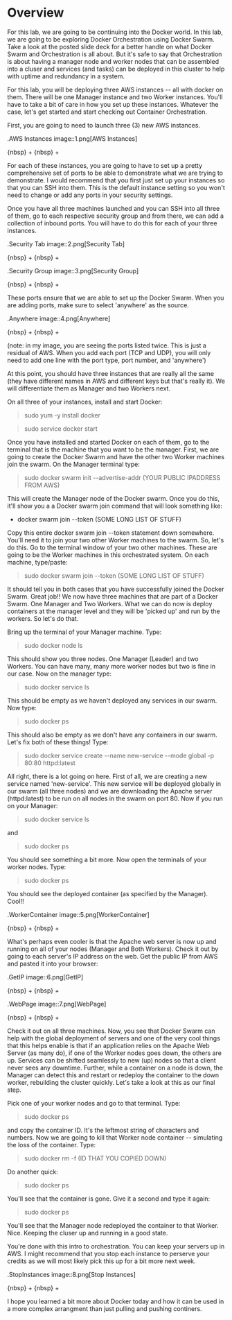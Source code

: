 # Overview 

For this lab, we are going to be continuing into the Docker world. In this lab, we are going to be exploring Docker Orchestration using Docker Swarm. Take a look at the posted slide deck for a better handle on what Docker Swarm and Orchestration is all about. But it's safe to say that Orchestration is about having a manager node and worker nodes that can be assembled into a cluser and services (and tasks) can be deployed in this cluster to help with uptime and redundancy in a system. 

For this lab, you will be deploying three AWS instances -- all with docker on them. There will be one Manager instance and two Worker instances. You'll have to take a bit of care in how you set up these instances. Whatever the case, let's get started and start checking out Container Orchestration. 

First, you are going to need to launch three (3) new AWS instances. 

.AWS Instances
image::1.png[AWS Instances]

{nbsp} +
{nbsp} +

For each of these instances, you are going to have to set up a pretty comprehensive set of ports to be able to demonstrate what we are trying to demonstrate. I would recommend that you first just set up your instances so that you can SSH into them. This is the default instance setting so you won't need to change or add any ports in your security settings. 

Once you have all three machines launched and you can SSH into all three of them, go to each respective security group and from there, we can add a collection of inbound ports. You will have to do this for each of your three instances. 

.Security Tab
image::2.png[Security Tab]

{nbsp} +
{nbsp} +

.Security Group
image::3.png[Security Group]

{nbsp} +
{nbsp} +

These ports ensure that we are able to set up the Docker Swarm. When you are adding ports, make sure to select 'anywhere' as the source. 

.Anywhere
image::4.png[Anywhere]

{nbsp} +
{nbsp} +

(note: in my image, you are seeing the ports listed twice. This is just a residual of AWS. When you add each port (TCP and UDP), you will only need to add one line with the port type, port number, and 'anywhere')

At this point, you should have three instances that are really all the same (they have different names in AWS and different keys but that's really it). We will differentiate them as Manager and two Workers next. 

On all three of your instances, install and start Docker: 

> sudo yum -y install docker 

> sudo service docker start 

Once you have installed and started Docker on each of them, go to the terminal that is the machine that you want to be the manager. First, we are going to create the Docker Swarm and have the other two Worker machines join the swarm. On the Manager terminal type: 

> sudo docker swarm init --advertise-addr (YOUR PUBLIC IPADDRESS FROM AWS)

This will create the Manager node of the Docker swarm. Once you do this, it'll show you a a Docker swarm join command that will look something like: 

- docker swarm join --token (SOME LONG LIST OF STUFF)

Copy this entire docker swarm join --token statement down somewhere. You'll need it to join your two other Worker machines to the swarm. So, let's do this. Go to the terminal window of your two other machines. These are going to be the Worker machines in this orchestrated system. On each machine, type/paste: 

> sudo docker swarm join --token (SOME LONG LIST OF STUFF)

It should tell you in both cases that you have successfully joined the Docker Swarm. Great job!! We now have three machines that are part of a Docker Swarm. One Manager and Two Workers. What we can do now is deploy containers at the manager level and they will be 'picked up' and run by the workers. So let's do that. 

Bring up the terminal of your Manager machine. Type: 

> sudo docker node ls 

This should show you three nodes. One Manager (Leader) and two Workers. You can have many, many more worker nodes but two is fine in our case. Now on the manager type: 

> sudo docker service ls 

This should be empty as we haven't deployed any services in our swarm. Now type: 

> sudo docker ps 

This should also be empty as we don't have any containers in our swarm. Let's fix both of these things! Type: 

> sudo docker service create --name new-service --mode global -p 80:80 httpd:latest

All right, there is a lot going on here. First of all, we are creating a new service named 'new-service'. This new service will be deployed globally in our swarm (all three nodes) and we are downloading the Apache server (httpd:latest) to be run on all nodes in the swarm on port 80. Now if you run on your Manager: 

> sudo docker service ls 

and 

> sudo docker ps 

You should see something a bit more. Now open the terminals of your worker nodes. Type: 

> sudo docker ps 

You should see the deployed container (as specified by the Manager). Cool!!

.WorkerContainer
image::5.png[WorkerContainer]

{nbsp} +
{nbsp} +

What's perhaps even cooler is that the Apache web server is now up and running on all of your nodes (Manager and Both Workers). Check it out by going to each server's IP address on the web. Get the public IP from AWS and pasted it into your browser: 

.GetIP
image::6.png[GetIP]

{nbsp} +
{nbsp} +

.WebPage
image::7.png[WebPage]

{nbsp} +
{nbsp} +

Check it out on all three machines. Now, you see that Docker Swarm can help with the global deployment of servers and one of the very cool things that this helps enable is that if an application relies on the Apache Web Server (as many do), if one of the Worker nodes goes down, the others are up. Services can be shifted seamlessly to new (up) nodes so that a client never sees any downtime. Further, while a container on a node is down, the Manager can detect this and restart or redeploy the container to the down worker, rebuilding the cluster quickly. Let's take a look at this as our final step. 

Pick one of your worker nodes and go to that terminal. Type: 

> sudo docker ps

and copy the container ID. It's the leftmost string of characters and numbers. Now we are going to kill that Worker node container -- simulating the loss of the container. Type: 

> sudo docker rm -f (ID THAT YOU COPIED DOWN)

Do another quick: 

> sudo docker ps

You'll see that the container is gone. Give it a second and type it again: 

> sudo docker ps

You'll see that the Manager node redeployed the container to that Worker. Nice. Keeping the cluser up and running in a good state. 

You're done with this intro to orchestration. You can keep your servers up in AWS. I might recommend that you stop each instance to perserve your credits as we will most likely pick this up for a bit more next week. 

.StopInstances
image::8.png[Stop Instances]

{nbsp} +
{nbsp} +

I hope you learned a bit more about Docker today and how it can be used in a more complex arrangment than just pulling and pushing continers. 













